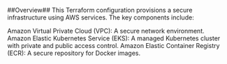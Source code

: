 ##Overview##
This Terraform configuration provisions a secure infrastructure using AWS services. The key components include:

Amazon Virtual Private Cloud (VPC): A secure network environment.
Amazon Elastic Kubernetes Service (EKS): A managed Kubernetes cluster with private and public access control.
Amazon Elastic Container Registry (ECR): A secure repository for Docker images.
